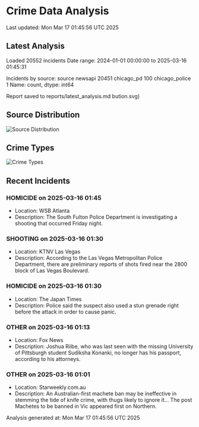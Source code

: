 # Crime Data Analysis
Last updated: Mon Mar 17 01:45:56 UTC 2025

## Latest Analysis

Loaded 20552 incidents
Date range: 2024-01-01 00:00:00 to 2025-03-16 01:45:31

Incidents by source:
source
newsapi           20451
chicago_pd          100
chicago_police        1
Name: count, dtype: int64

Report saved to reports/latest_analysis.md
bution.svg)

## Source Distribution
![Source Distribution](images/source_distribution.svg)

## Crime Types
![Crime Types](images/crime_types.svg)

## Recent Incidents

### HOMICIDE on 2025-03-16 01:45
- Location: WSB Atlanta
- Description: The South Fulton Police Department is investigating a shooting that occurred Friday night.


### SHOOTING on 2025-03-16 01:30
- Location: KTNV Las Vegas
- Description: According to the Las Vegas Metropolitan Police Department, there are preliminary reports of shots fired near the 2800 block of Las Vegas Boulevard.


### HOMICIDE on 2025-03-16 01:30
- Location: The Japan Times
- Description: Police said the suspect also used a stun grenade right before the attack in order to cause panic.


### OTHER on 2025-03-16 01:13
- Location: Fox News
- Description: Joshua Riibe, who was last seen with the missing University of Pittsburgh student Sudiksha Konanki, no longer has his passport, according to his attorneys.


### OTHER on 2025-03-16 01:01
- Location: Starweekly.com.au
- Description: An Australian-first machete ban may be ineffective in stemming the tide of knife crime, with thugs likely to ignore it...
The post Machetes to be banned in Vic appeared first on Northern.

Analysis generated at: Mon Mar 17 01:45:56 UTC 2025
